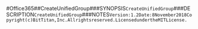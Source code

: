 #Office365##CreateUnifiedGroup###SYNOPSIS```CreateUnifiedGroup```###DESCRIPTION```CreateUnifiedGroup```###NOTES```Version:1.2Date:8November2018Copyright(c)BitTitan,Inc.Allrightsreserved.LicensedundertheMITLicense.```
